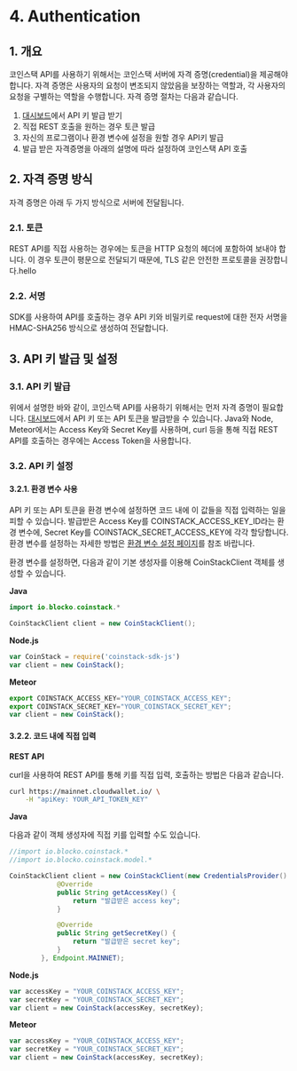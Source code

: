 # 4. Authentication

## 1. 개요

코인스택 API를 사용하기 위해서는 코인스택 서버에 자격 증명\(credential\)을 제공해야 합니다. 자격 증명은 사용자의 요청이 변조되지 않았음을 보장하는 역할과, 각 사용자의 요청을 구별하는 역할을 수행합니다. 자격 증명 절차는 다음과 같습니다.

1. [대시보드](https://dashboard.blocko.io)에서 API 키 발급 받기
2. 직접 REST 호출을 원하는 경우 토큰 발급
3. 자신의 프로그램이나 환경 변수에 설정을 원할 경우 API키 발급
4. 발급 받은 자격증명을 아래의 설명에 따라 설정하여 코인스택 API 호출

## 2. 자격 증명 방식

자격 증명은 아래 두 가지 방식으로 서버에 전달됩니다.

### 2.1. 토큰

REST API를 직접 사용하는 경우에는 토큰을 HTTP 요청의 헤더에 포함하여 보내야 합니다. 이 경우 토큰이 평문으로 전달되기 때문에, TLS 같은 안전한 프로토콜을 권장합니다.hello

### 2.2. 서명

SDK를 사용하여 API를 호출하는 경우 API 키와 비밀키로 request에 대한 전자 서명을 HMAC-SHA256 방식으로 생성하여 전달합니다.

## 3. API 키 발급 및 설정

### 3.1. API 키 발급

위에서 설명한 바와 같이, 코인스택 API를 사용하기 위해서는 먼저 자격 증명이 필요합니다. [대시보드](https://dashboard.blocko.io)에서 API 키 또는 API 토큰을 발급받을 수 있습니다. Java와 Node, Meteor에서는 Access Key와 Secret Key를 사용하며, curl 등을 통해 직접 REST API를 호출하는 경우에는 Access Token을 사용합니다.

### 3.2. API 키 설정

#### 3.2.1. 환경 변수 사용

API 키 또는 API 토큰을 환경 변수에 설정하면 코드 내에 이 값들을 직접 입력하는 일을 피할 수 있습니다. 발급받은 Access Key를 COINSTACK\_ACCESS\_KEY\_ID라는 환경 변수에, Secret Key를 COINSTACK\_SECRET\_ACCESS\_KEY에 각각 할당합니다. 환경 변수를 설정하는 자세한 방법은 [환경 변수 설정 페이지](https://www.java.com/ko/download/help/path.xml)를 참조 바랍니다.

환경 변수를 설정하면, 다음과 같이 기본 생성자를 이용해 CoinStackClient 객체를 생성할 수 있습니다.

**Java**

```java
import io.blocko.coinstack.*

CoinStackClient client = new CoinStackClient();
```

**Node.js**

```javascript
var CoinStack = require('coinstack-sdk-js')
var client = new CoinStack();
```

**Meteor**

```javascript
export COINSTACK_ACCESS_KEY="YOUR_COINSTACK_ACCESS_KEY";
export COINSTACK_SECRET_KEY="YOUR_COINSTACK_SECRET_KEY";
var client = new CoinStack();
```

#### 3.2.2. 코드 내에 직접 입력

**REST API**

curl을 사용하여 REST API를 통해 키를 직접 입력, 호출하는 방법은 다음과 같습니다.

```bash
curl https://mainnet.cloudwallet.io/ \
    -H "apiKey: YOUR_API_TOKEN_KEY"
```

**Java**

다음과 같이 객체 생성자에 직접 키를 입력할 수도 있습니다.

```java
//import io.blocko.coinstack.*
//import io.blocko.coinstack.model.*

CoinStackClient client = new CoinStackClient(new CredentialsProvider() {
            @Override
            public String getAccessKey() {
                return "발급받은 access key";
            }

            @Override
            public String getSecretKey() {
                return "발급받은 secret key";
            }
        }, Endpoint.MAINNET);
```

**Node.js**

```javascript
var accessKey = "YOUR_COINSTACK_ACCESS_KEY";
var secretKey = "YOUR_COINSTACK_SECRET_KEY";
var client = new CoinStack(accessKey, secretKey);
```

**Meteor**

```javascript
var accessKey = "YOUR_COINSTACK_ACCESS_KEY";
var secretKey = "YOUR_COINSTACK_SECRET_KEY";
var client = new CoinStack(accessKey, secretKey);
```

